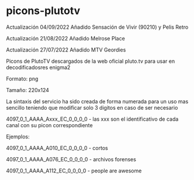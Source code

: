 # picons-plutotv
Actualización 04/09/2022 
Añadido Sensación de Vivir (90210) y Pelis Retro

Actualización 21/08/2022
Añadido Melrose Place

Actualización 27/07/2022
Añadido MTV Geordies

Picons de PlutoTV descargados de la web oficial pluto.tv para usar en decodificadosres enigma2

Formato: png

Tamaño: 220x124

La sintaxis del servicio ha sido creada de forma numerada para un uso mas sencillo teniendo que modificar solo 3 digitos en caso de ser necesario

4097_0_1_AAAA_Axxx_EC_0_0_0_0  - las xxx son el identificativo de cada canal con su picon correspondiente

Ejemplos:

4097_0_1_AAAA_A010_EC_0_0_0_0 - cortos

4097_0_1_AAAA_A076_EC_0_0_0_0 - archivos forenses

4097_0_1_AAAA_A112_EC_0_0_0_0 - people are awesome
